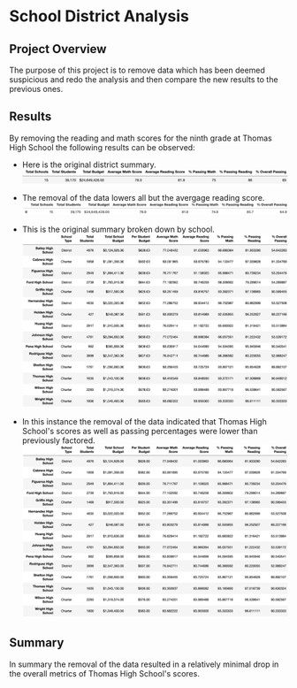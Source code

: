# School District Analysis


## Project Overview
The purpose of this project is to remove data which has been deemed suspicious and redo the analysis and then compare the new results to the previous ones.

## Results

By removing the reading and math scores for the ninth grade at Thomas High School the following results can be observed:

- Here is the original district summary.![This is an image](https://github.com/DanielBergan/School_District_Analysis/blob/main/Resources/original_district_summary.png)
- The removal of the  data lowers all but the avergage reading score.![This is an image](https://github.com/DanielBergan/School_District_Analysis/blob/main/Resources/cleaned_district_summary.png)
    
- This is the original summary broken down by school.![This is an image](https://github.com/DanielBergan/School_District_Analysis/blob/main/Resources/original_per_school_summary.png)
- In this instance the removal of the data indicated that Thomas High School's scores as well as passing   percentages were lower than previously factored.![This is an image](https://github.com/DanielBergan/School_District_Analysis/blob/main/Resources/cleaned_per_school_summary.png)
    

## Summary
In summary the removal of the data resulted in  a relatively minimal drop in the overall metrics of Thomas High School's scores.
